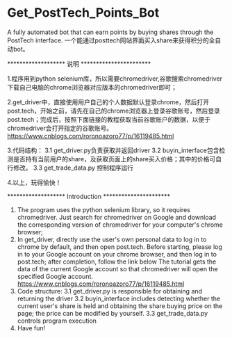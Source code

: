 # Get_PostTech_Points_Bot
A fully automated bot that can earn points by buying shares through the PostTech interface.
一个能通过posttech网站界面买入share来获得积分的全自动bot。

******************* 说明 ***********************

1.程序用到python selenium库，所以需要chromedriver,谷歌搜索chromedriver下载自己电脑的chrome浏览器对应版本的chromedriver即可；

2.get_driver中，直接使用用户自己的个人数据默认登录chrome，然后打开post.tech，开始之前，请先在自己的chrome浏览器上登录谷歌账号，然后登录post.tech；完成后，按照下面链接的教程获取当前谷歌账户的数据，以便于chromedriver会打开指定的谷歌账号。
https://www.cnblogs.com/roronoazoro77/p/16119485.html

3.代码结构：
    3.1 get_driver.py负责获取并返回driver
    3.2 buyin_interface包含检测是否持有当前用户的share，及获取页面上的share买入价格；其中的价格可自行修改。
    3.3 get_trade_data.py 控制程序运行

4.以上，玩得愉快！


******************* Introduction **********************
1. The program uses the python selenium library, so it requires chromedriver. Just search for chromedriver on Google and download the corresponding version of chromedriver for your computer's chrome browser;
2. In get_driver, directly use the user's own personal data to log in to chrome by default, and then open post.tech. Before starting, please log in to your Google account on your chrome browser, and then log in to post.tech; after completion, follow the link below The tutorial gets the data of the current Google account so that chromedriver will open the specified Google account.
https://www.cnblogs.com/roronoazoro77/p/16119485.html
3. Code structure:
     3.1 get_driver.py is responsible for obtaining and returning the driver
     3.2 buyin_interface includes detecting whether the current user's share is held and obtaining the share buying price on the page; the price can be modified by yourself.
     3.3 get_trade_data.py controls program execution
4. Have fun!
